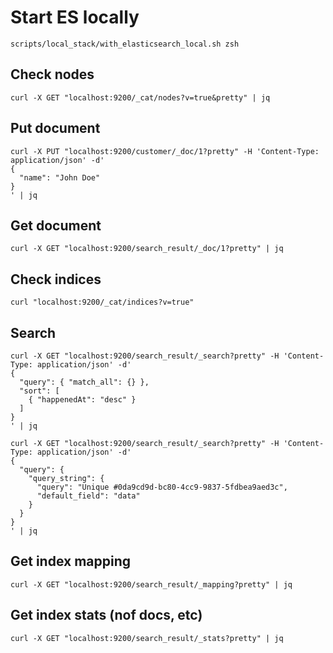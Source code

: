 # Start ES locally

```
scripts/local_stack/with_elasticsearch_local.sh zsh
```

## Check nodes

```
curl -X GET "localhost:9200/_cat/nodes?v=true&pretty" | jq
```

## Put document

```
curl -X PUT "localhost:9200/customer/_doc/1?pretty" -H 'Content-Type: application/json' -d'
{
  "name": "John Doe"
}
' | jq
```

## Get document

```
curl -X GET "localhost:9200/search_result/_doc/1?pretty" | jq
```

## Check indices

```
curl "localhost:9200/_cat/indices?v=true"
```

## Search

```
curl -X GET "localhost:9200/search_result/_search?pretty" -H 'Content-Type: application/json' -d'
{
  "query": { "match_all": {} },
  "sort": [
    { "happenedAt": "desc" }
  ]
}
' | jq
```

```
curl -X GET "localhost:9200/search_result/_search?pretty" -H 'Content-Type: application/json' -d'
{
  "query": {
    "query_string": {
      "query": "Unique #0da9cd9d-bc80-4cc9-9837-5fdbea9aed3c",
      "default_field": "data"
    }
  }
}
' | jq
```

## Get index mapping

```
curl -X GET "localhost:9200/search_result/_mapping?pretty" | jq
```

## Get index stats (nof docs, etc)

```
curl -X GET "localhost:9200/search_result/_stats?pretty" | jq
```

